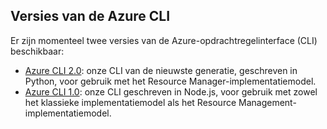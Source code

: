 ## <a name="versions-of-the-azure-cli"></a>Versies van de Azure CLI

Er zijn momenteel twee versies van de Azure-opdrachtregelinterface (CLI) beschikbaar:

* [Azure CLI 2.0](../articles/storage/storage-azure-cli.md): onze CLI van de nieuwste generatie, geschreven in Python, voor gebruik met het Resource Manager-implementatiemodel.
* [Azure CLI 1.0](../articles/storage/storage-azure-cli-nodejs.md): onze CLI geschreven in Node.js, voor gebruik met zowel het klassieke implementatiemodel als het Resource Management-implementatiemodel.